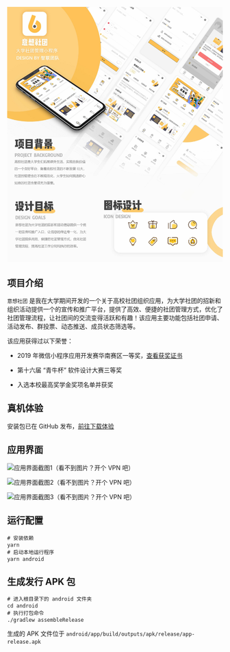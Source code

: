 ![参赛海报（看不到图片？开个 VPN 吧）](./img/poster.jpg)

## 项目介绍

`意想社团` 是我在大学期间开发的一个关于高校社团组织应用，为大学社团的招新和组织活动提供一个的宣传和推广平台，提供了高效、便捷的社团管理方式，优化了社团管理流程，让社团间的交流变得活跃和有趣！该应用主要功能包括社团申请、活动发布、群投票、动态推送、成员状态筛选等。

该应用获得过以下荣誉：

- 2019 年微信小程序应用开发赛华南赛区一等奖，[查看获奖证书](https://imgur.com/7JrrhYP)

- 第十六届 “青牛杯” 软件设计大赛三等奖

- 入选本校最高奖学金奖项名单并获奖

## 真机体验

安装包已在 GitHub 发布，[前往下载体验](https://github.com/Codennnn/eason-club/releases)

## 应用界面

![应用界面截图1（看不到图片？开个 VPN 吧）](./img/screenshoot1.jpeg)

![应用界面截图2（看不到图片？开个 VPN 吧）](./img/screenshoot2.jpeg)

![应用界面截图3（看不到图片？开个 VPN 吧）](./img/screenshoot3.jpeg)

## 运行配置

```
# 安装依赖
yarn
# 启动本地运行程序
yarn android
```

## 生成发行 APK 包

```
# 进入根目录下的 android 文件夹
cd android
# 执行打包命令
./gradlew assembleRelease
```

生成的 APK 文件位于 `android/app/build/outputs/apk/release/app-release.apk`
